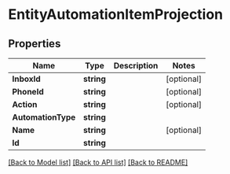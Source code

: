 # EntityAutomationItemProjection

## Properties

Name | Type | Description | Notes
------------ | ------------- | ------------- | -------------
**InboxId** | **string** |  | [optional] 
**PhoneId** | **string** |  | [optional] 
**Action** | **string** |  | [optional] 
**AutomationType** | **string** |  | 
**Name** | **string** |  | [optional] 
**Id** | **string** |  | 

[[Back to Model list]](../README#documentation-for-models) [[Back to API list]](../README#documentation-for-api-endpoints) [[Back to README]](../README)


